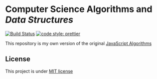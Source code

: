# Computer Science Algorithms and *Data Structures*

[![Build Status](https://travis-ci.com/caiobep/cs-algorithms-in-ts.svg?branch=master)](https://travis-ci.com/caiobep/cs-algorithms-in-ts)
[![code style: prettier](https://img.shields.io/badge/code_style-prettier-ff69b4.svg?style=flat-square)](https://github.com/prettier/prettier)

This repository is my own version of the original [JavaScript Algorithms](https://github.com/trekhleb/javascript-algorithms)

## License 
This project is under [MIT license](LICENSE)
